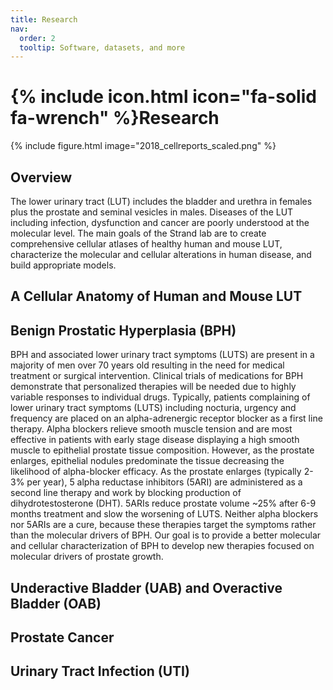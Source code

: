 ```yaml
---
title: Research
nav:
  order: 2
  tooltip: Software, datasets, and more
---
```


# {% include icon.html icon="fa-solid fa-wrench" %}Research

{% include figure.html image="2018_cellreports_scaled.png" %}

## Overview

The lower urinary tract (LUT) includes the bladder and urethra in females plus the prostate and seminal vesicles in males. Diseases of the LUT including infection, dysfunction and cancer are poorly understood at the molecular level. The main goals of the Strand lab are to create comprehensive cellular atlases of healthy human and mouse LUT, characterize the molecular and cellular alterations in human disease, and build appropriate models. 

## A Cellular Anatomy of Human and Mouse LUT

## Benign Prostatic Hyperplasia (BPH)

BPH and associated lower urinary tract symptoms (LUTS) are present in a majority of men over 70 years old resulting in the need for medical treatment or surgical intervention. Clinical trials of medications for BPH demonstrate that personalized therapies will be needed due to highly variable responses to individual drugs. Typically, patients complaining of lower urinary tract symptoms (LUTS) including nocturia, urgency and frequency are placed on an alpha-adrenergic receptor blocker as a first line therapy. Alpha blockers relieve smooth muscle tension and are most effective in patients with early stage disease displaying a high smooth muscle to epithelial prostate tissue composition. However, as the prostate enlarges, epithelial nodules predominate the tissue decreasing the likelihood of alpha-blocker efficacy. As the prostate enlarges (typically 2-3% per year), 5 alpha reductase inhibitors (5ARI) are administered as a second line therapy and work by blocking production of dihydrotestosterone (DHT). 5ARIs reduce prostate volume ~25% after 6-9 months treatment and slow the worsening of LUTS. Neither alpha blockers nor 5ARIs are a cure, because these therapies target the symptoms rather than the molecular drivers of BPH. Our goal is to provide a better molecular and cellular characterization of BPH to develop new therapies focused on molecular drivers of prostate growth.

## Underactive Bladder (UAB) and Overactive Bladder (OAB)

## Prostate Cancer

## Urinary Tract Infection (UTI)




